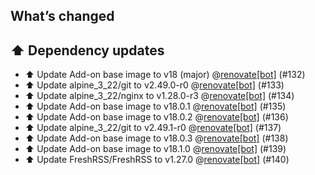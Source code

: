 ## What’s changed

## ⬆️ Dependency updates

- ⬆️ Update Add-on base image to v18 (major) @[renovate[bot]](https://github.com/apps/renovate) (#132)
- ⬆️ Update alpine_3_22/git to v2.49.0-r0 @[renovate[bot]](https://github.com/apps/renovate) (#133)
- ⬆️ Update alpine_3_22/nginx to v1.28.0-r3 @[renovate[bot]](https://github.com/apps/renovate) (#134)
- ⬆️ Update Add-on base image to v18.0.1 @[renovate[bot]](https://github.com/apps/renovate) (#135)
- ⬆️ Update Add-on base image to v18.0.2 @[renovate[bot]](https://github.com/apps/renovate) (#136)
- ⬆️ Update alpine_3_22/git to v2.49.1-r0 @[renovate[bot]](https://github.com/apps/renovate) (#137)
- ⬆️ Update Add-on base image to v18.0.3 @[renovate[bot]](https://github.com/apps/renovate) (#138)
- ⬆️ Update Add-on base image to v18.1.0 @[renovate[bot]](https://github.com/apps/renovate) (#139)
- ⬆️ Update FreshRSS/FreshRSS to v1.27.0 @[renovate[bot]](https://github.com/apps/renovate) (#140)
